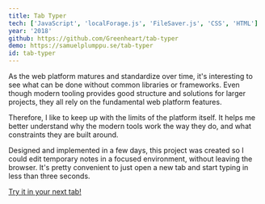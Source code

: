 ```yaml
---
title: Tab Typer
tech: ['JavaScript', 'localForage.js', 'FileSaver.js', 'CSS', 'HTML']
year: '2018'
github: https://github.com/Greenheart/tab-typer
demo: https://samuelplumppu.se/tab-typer
id: tab-typer
---
```


As the web platform matures and standardize over time, it's interesting to see what can be done without common libraries or frameworks. Even though modern tooling provides good structure and solutions for larger projects, they all rely on the fundamental web platform features.

Therefore, I like to keep up with the limits of the platform itself. It helps me better understand why the modern tools work the way they do, and what constraints they are built around.

Designed and implemented in a few days, this project was created so I could edit temporary notes in a focused environment, without leaving the browser. It's pretty convenient to just open a new tab and start typing in less than three seconds.

[Try it in your next tab!](https://samuelplumppu.se/tab-typer)
